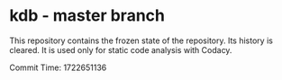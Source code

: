 # kdb - master branch

This repository contains the frozen state of the repository.
Its history is cleared. It is used only for static code
analysis with Codacy.

Commit Time: 1722651136